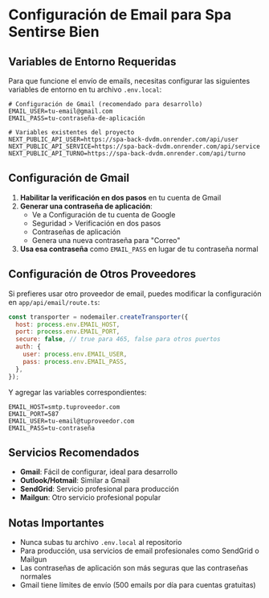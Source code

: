 # Configuración de Email para Spa Sentirse Bien

## Variables de Entorno Requeridas

Para que funcione el envío de emails, necesitas configurar las siguientes variables de entorno en tu archivo `.env.local`:

```env
# Configuración de Gmail (recomendado para desarrollo)
EMAIL_USER=tu-email@gmail.com
EMAIL_PASS=tu-contraseña-de-aplicación

# Variables existentes del proyecto
NEXT_PUBLIC_API_USER=https://spa-back-dvdm.onrender.com/api/user
NEXT_PUBLIC_API_SERVICE=https://spa-back-dvdm.onrender.com/api/service
NEXT_PUBLIC_API_TURNO=https://spa-back-dvdm.onrender.com/api/turno
```

## Configuración de Gmail

1. **Habilitar la verificación en dos pasos** en tu cuenta de Gmail
2. **Generar una contraseña de aplicación**:
   - Ve a Configuración de tu cuenta de Google
   - Seguridad > Verificación en dos pasos
   - Contraseñas de aplicación
   - Genera una nueva contraseña para "Correo"
3. **Usa esa contraseña** como `EMAIL_PASS` en lugar de tu contraseña normal

## Configuración de Otros Proveedores

Si prefieres usar otro proveedor de email, puedes modificar la configuración en `app/api/email/route.ts`:

```javascript
const transporter = nodemailer.createTransporter({
  host: process.env.EMAIL_HOST,
  port: process.env.EMAIL_PORT,
  secure: false, // true para 465, false para otros puertos
  auth: {
    user: process.env.EMAIL_USER,
    pass: process.env.EMAIL_PASS,
  },
});
```

Y agregar las variables correspondientes:
```env
EMAIL_HOST=smtp.tuproveedor.com
EMAIL_PORT=587
EMAIL_USER=tu-email@tuproveedor.com
EMAIL_PASS=tu-contraseña
```

## Servicios Recomendados

- **Gmail**: Fácil de configurar, ideal para desarrollo
- **Outlook/Hotmail**: Similar a Gmail
- **SendGrid**: Servicio profesional para producción
- **Mailgun**: Otro servicio profesional popular

## Notas Importantes

- Nunca subas tu archivo `.env.local` al repositorio
- Para producción, usa servicios de email profesionales como SendGrid o Mailgun
- Las contraseñas de aplicación son más seguras que las contraseñas normales
- Gmail tiene límites de envío (500 emails por día para cuentas gratuitas) 
